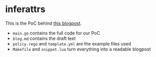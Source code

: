 # inferattrs

This is the PoC behind
[this blogpost](https://snyk.io/blog/automatic-source-locations-rego/).

 -  `main.go` contains the full code for our PoC
 -  `blog.md` contains the draft text
 -  `policy.rego` and `template.yml` are the example files used
 -  `Makefile` and `snippet.lua` turn everything into a readable blogpost
